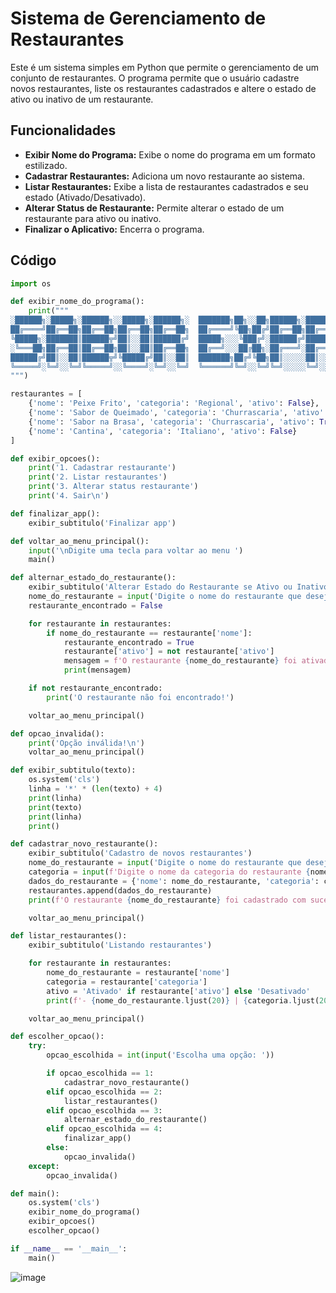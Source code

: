 # Sistema de Gerenciamento de Restaurantes

Este é um sistema simples em Python que permite o gerenciamento de um conjunto de restaurantes. O programa permite que o usuário cadastre novos restaurantes, liste os restaurantes cadastrados e altere o estado de ativo ou inativo de um restaurante. 

## Funcionalidades

- **Exibir Nome do Programa:** Exibe o nome do programa em um formato estilizado.
- **Cadastrar Restaurantes:** Adiciona um novo restaurante ao sistema.
- **Listar Restaurantes:** Exibe a lista de restaurantes cadastrados e seu estado (Ativado/Desativado).
- **Alterar Status de Restaurante:** Permite alterar o estado de um restaurante para ativo ou inativo.
- **Finalizar o Aplicativo:** Encerra o programa.

## Código

```python
import os

def exibir_nome_do_programa():
    print("""
░██████╗░█████╗░██████╗░░█████╗░██████╗░  ███████╗██╗░░██╗██████╗░██████╗░███████╗░██████╗░██████╗
██╔════╝██╔══██╗██╔══██╗██╔══██╗██╔══██╗  ██╔════╝╚██╗██╔╝██╔══██╗██╔══██╗██╔════╝██╔════╝██╔════╝
╚█████╗░███████║██████╦╝██║░░██║██████╔╝  █████╗░░░╚███╔╝░██████╔╝██████╔╝█████╗░░╚█████╗░╚█████╗░
░╚═══██╗██╔══██║██╔══██╗██║░░██║██╔══██╗  ██╔══╝░░░██╔██╗░██╔═══╝░██╔══██╗██╔══╝░░░╚═══██╗░╚═══██╗
██████╔╝██║░░██║██████╦╝╚█████╔╝██║░░██║  ███████╗██╔╝╚██╗██║░░░░░██║░░██║███████╗██████╔╝██████╔╝
╚═════╝░╚═╝░░╚═╝╚═════╝░░╚════╝░╚═╝░░╚═╝  ╚══════╝╚═╝░░╚═╝╚═╝░░░░░╚═╝░░╚═╝╚══════╝╚═════╝░╚═════╝░  
""")

restaurantes = [
    {'nome': 'Peixe Frito', 'categoria': 'Regional', 'ativo': False},
    {'nome': 'Sabor de Queimado', 'categoria': 'Churrascaria', 'ativo': True},
    {'nome': 'Sabor na Brasa', 'categoria': 'Churrascaria', 'ativo': True},
    {'nome': 'Cantina', 'categoria': 'Italiano', 'ativo': False}
]

def exibir_opcoes():
    print('1. Cadastrar restaurante')
    print('2. Listar restaurantes')
    print('3. Alterar status restaurante')
    print('4. Sair\n')

def finalizar_app():
    exibir_subtitulo('Finalizar app')

def voltar_ao_menu_principal():
    input('\nDigite uma tecla para voltar ao menu ')
    main()

def alternar_estado_do_restaurante():
    exibir_subtitulo('Alterar Estado do Restaurante se Ativo ou Inativo: ')
    nome_do_restaurante = input('Digite o nome do restaurante que deseja alterar: ')
    restaurante_encontrado = False

    for restaurante in restaurantes:
        if nome_do_restaurante == restaurante['nome']:
            restaurante_encontrado = True
            restaurante['ativo'] = not restaurante['ativo']
            mensagem = f'O restaurante {nome_do_restaurante} foi ativado com sucesso!' if restaurante['ativo'] else f'O restaurante {nome_do_restaurante} foi desativado com sucesso!'
            print(mensagem)

    if not restaurante_encontrado:
        print('O restaurante não foi encontrado!')

    voltar_ao_menu_principal()

def opcao_invalida():
    print('Opção inválida!\n')
    voltar_ao_menu_principal()

def exibir_subtitulo(texto):
    os.system('cls')
    linha = '*' * (len(texto) + 4)
    print(linha)
    print(texto)
    print(linha)
    print()

def cadastrar_novo_restaurante():
    exibir_subtitulo('Cadastro de novos restaurantes')
    nome_do_restaurante = input('Digite o nome do restaurante que deseja cadastrar: ')
    categoria = input(f'Digite o nome da categoria do restaurante {nome_do_restaurante}: ')
    dados_do_restaurante = {'nome': nome_do_restaurante, 'categoria': categoria, 'ativo': False}
    restaurantes.append(dados_do_restaurante)
    print(f'O restaurante {nome_do_restaurante} foi cadastrado com sucesso!')

    voltar_ao_menu_principal()

def listar_restaurantes():
    exibir_subtitulo('Listando restaurantes')

    for restaurante in restaurantes:
        nome_do_restaurante = restaurante['nome']
        categoria = restaurante['categoria']
        ativo = 'Ativado' if restaurante['ativo'] else 'Desativado'
        print(f'- {nome_do_restaurante.ljust(20)} | {categoria.ljust(20)} | {ativo}')

    voltar_ao_menu_principal()

def escolher_opcao():
    try:
        opcao_escolhida = int(input('Escolha uma opção: '))

        if opcao_escolhida == 1:
            cadastrar_novo_restaurante()
        elif opcao_escolhida == 2:
            listar_restaurantes()
        elif opcao_escolhida == 3:
            alternar_estado_do_restaurante()
        elif opcao_escolhida == 4:
            finalizar_app()
        else:
            opcao_invalida()
    except:
        opcao_invalida()

def main():
    os.system('cls')
    exibir_nome_do_programa()
    exibir_opcoes()
    escolher_opcao()

if __name__ == '__main__':
    main()

```

![image](https://github.com/user-attachments/assets/b5d1c177-d848-4fac-ac30-f0ad74dcf802)

